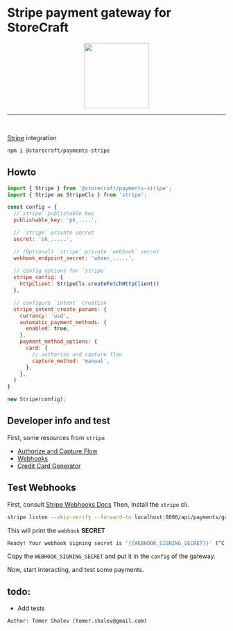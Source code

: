 # Stripe payment gateway for **StoreCraft**

<div style="text-align:center">
  <img src='https://storecraft.app/storecraft-color.svg' 
       height='150px' />
</div><hr/><br/>

[Stripe](https://docs.stripe.com/payments/place-a-hold-on-a-payment-method) integration


```bash
npm i @storecraft/payments-stripe
```

## Howto

```js
import { Stripe } from '@storecraft/payments-stripe';
import { Stripe as StripeCls } from 'stripe';

const config = {
  //`stripe` publishable key
  publishable_key: 'pk_....',

  // `stripe` private secret
  secret: 'sk_.....',

  // (Optional) `stripe` private `webhook` secret
  webhook_endpoint_secret: 'whsec_.....',
  
  // config options for `stripe`
  stripe_config: {
    httpClient: StripeCls.createFetchHttpClient()
  },

  // configure `intent` creation
  stripe_intent_create_params: {
    currency: 'usd', 
    automatic_payment_methods: {
      enabled: true,
    },
    payment_method_options: {
      card: {
        // authorize and capture flow
        capture_method: 'manual',
      },
    },
  }  
}

new Stripe(config);
```

## Developer info and test

First, some resources from `stripe`

- [Authorize and Capture Flow](https://docs.stripe.com/payments/place-a-hold-on-a-payment-method)
- [Webhooks](https://docs.stripe.com/webhooks)
- [Credit Card Generator](https://developer.paypal.com/tools/sandbox/card-testing/#link-creditcardgenerator)

## Test Webhooks
First, consult [Stripe Webhooks Docs](https://docs.stripe.com/webhooks)
Then, Install the `stripe` cli.

```bash
stripe listen --skip-verify --forward-to localhost:8000/api/payments/gateways/stripe/webhook
```

This will print the `webhook` **SECRET**

```bash
Ready! Your webhook signing secret is '{{WEBHOOK_SIGNING_SECRET}}' (^C to quit)
```

Copy the `WEBHOOK_SIGNING_SECRET` and put it in the `config` of the gateway.

Now, start interacting, and test some payments.


## todo:
- Add tests


```text
Author: Tomer Shalev (tomer.shalev@gmail.com)
```